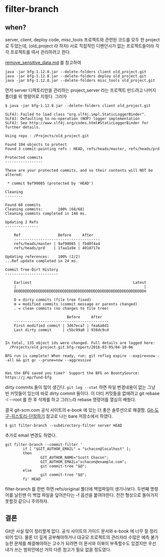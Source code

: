 # filter-branch

## when?

server, client, deploy code, misc_tools 프로젝트와 관련된 코드를 모두 한 project 로 두었는데, (old_project 라 하자)
서로 직접적인 디펜던시가 없는 프로젝트들이라 각각 프로젝트를 따서 관리하려고 한다.

[remove_sensitive_data.md](https://github.com/b6pzeusbc54tvhw5jgpyw8pwz2x6gs/settingFiles/blob/master/manual/git/remove_sensitive_data.md) 를 참고하여 

```
java -jar bfg-1.12.8.jar --delete-folders client old_project.git
java -jar bfg-1.12.8.jar --delete-folders deploy old_project.git
java -jar bfg-1.12.8.jar --delete-folders misc_tools old_project.git
```

먼저 server 디렉토리만을 관리하는 project_server 라는 프로젝트 만드려고 나머지 폴더를 위 명령어로 지웠다. 그러자 
```
$ java -jar bfg-1.12.8.jar --delete-folders client old_project.git

SLF4J: Failed to load class "org.slf4j.impl.StaticLoggerBinder".
SLF4J: Defaulting to no-operation (NOP) logger implementation
SLF4J: See http://www.slf4j.org/codes.html#StaticLoggerBinder for further details.

Using repo : /Projects/old_project.git

Found 104 objects to protect
Found 3 commit-pointing refs : HEAD, refs/heads/master, refs/heads/prd

Protected commits
-----------------

These are your protected commits, and so their contents will NOT be altered:

 * commit 9af90085 (protected by 'HEAD')

Cleaning
--------

Found 68 commits
Cleaning commits:       100% (68/68)
Cleaning commits completed in 148 ms.

Updating 2 Refs
---------------

	Ref                 Before     After
	---------------------------------------
	refs/heads/master | 9af90085 | fb40f4a4
	refs/heads/prd    | 1faa1a9e | 4018717e

Updating references:    100% (2/2)
...Ref update completed in 24 ms.

Commit Tree-Dirt History
------------------------

	Earliest                                              Latest
	|                                                          |
	DDDDDDDDDDDDDDDDDDDDDDDDDDDDDDDDDDDDDDDDDDDDDDDDDDDDDDDDDDDm

	D = dirty commits (file tree fixed)
	m = modified commits (commit message or parents changed)
	. = clean commits (no changes to file tree)

	                        Before     After
	-------------------------------------------
	First modified commit | 3d67eca7 | fea6a8d1
	Last dirty commit     | c5bc99a0 | 938dc9cd


In total, 135 object ids were changed. Full details are logged here:
  /Projects/old_project.git.bfg-report/2016-03-05/04-10-06

BFG run is complete! When ready, run: git reflog expire --expire=now --all && git gc --prune=now --aggressive


Has the BFG saved you time?  Support the BFG on BountySource:  https://j.mp/fund-bfg
```

dirty commits 들이 많이 생긴다.
`git log --stat` 하면 파일 변경내용이 없는 그냥 빈 커밋들이 있는데 바로 dirty commit 들이다.
이 더티 커밋들을 없애려고 git rebase -i --root 를 한 후 삭제를 하고 그러느라
rebase 명령어를 열심히 배웠다.

결국 git-scm.com 공식 사이트의 e-book 에 있는 더 좋은 솔루션으로 해결함. [Git-도구-히스토리-단장하기](https://git-scm.com/book/ko/v2/Git-%EB%8F%84%EA%B5%AC-%ED%9E%88%EC%8A%A4%ED%86%A0%EB%A6%AC-%EB%8B%A8%EC%9E%A5%ED%95%98%EA%B8%B0)
참고로 나는 bare 저장소에서 하였다.
```
$ git filter-branch --subdirectory-filter server HEAD
```
추가로 email 변경도 하였다.
```
git filter-branch --commit-filter '
        if [ "$GIT_AUTHOR_EMAIL" = "schacon@localhost" ];
        then
                GIT_AUTHOR_NAME="Scott Chacon";
                GIT_AUTHOR_EMAIL="schacon@example.com";
                git commit-tree "$@";
        else
                git commit-tree "$@";
        fi' HEAD
```

filter-branch 를 한번 하면 refs/original 폴더에 백업파일이 생기나보다.
두번째 명령어를 날린땐 이 백업 파일을 덮어쓴다는 -f 옵션을 붙여야한다.
전전 형상으로 돌아가지 못할것 같으니 주의하자.

## 결론
Git은 사실 많이 정리할게 없다. 공식 사이트의 가이드 문서와 e-book 에 너무 잘 정리되어 있다.
물론 더 깊게 공부해야하거나 대규모 프로젝트의 관리자라 수많은 예측 불가능한 문제를 해결해야하는 고수가 되려면 이 문서와 이북이 부족할수도 있겠지만 우선 내가 쓰는 범위안에선 거의 다른 참고가 필요 없을 정도였다.
